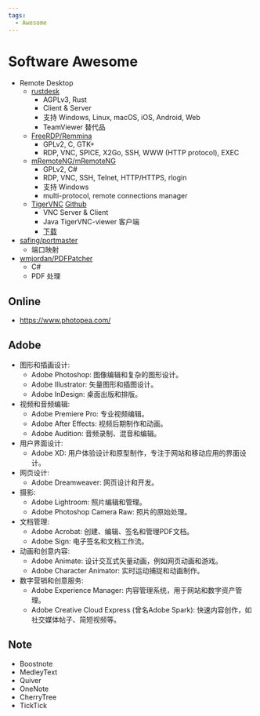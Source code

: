 ```yaml
---
tags:
  - Awesome
---
```


# Software Awesome

- Remote Desktop
  - [rustdesk](./rustdesk/README.md)
    - AGPLv3, Rust
    - Client & Server
    - 支持 Windows, Linux, macOS, iOS, Android, Web
    - TeamViewer 替代品
  - [FreeRDP/Remmina](https://github.com/FreeRDP/Remmina)
    - GPLv2, C, GTK+
    - RDP, VNC, SPICE, X2Go, SSH, WWW (HTTP protocol), EXEC
  - [mRemoteNG/mRemoteNG](https://github.com/mRemoteNG/mRemoteNG)
    - GPLv2, C#
    - RDP, VNC, SSH, Telnet, HTTP/HTTPS, rlogin
    - 支持 Windows
    - multi-protocol, remote connections manager
  - [TigerVNC](http://tigervnc.org/) [Github](https://github.com/TigerVNC/tigervnc)
    - VNC Server & Client
    - Java TigerVNC-viewer 客户端
    - [下载](https://bintray.com/tigervnc/stable/tigervnc)
- [safing/portmaster](https://github.com/safing/portmaster)
  - 端口映射
- [wmjordan/PDFPatcher](https://github.com/wmjordan/PDFPatcher)
  - C#
  - PDF 处理

## Online

- https://www.photopea.com/

## Adobe

- 图形和插画设计:
  - Adobe Photoshop: 图像编辑和复杂的图形设计。
  - Adobe Illustrator: 矢量图形和插图设计。
  - Adobe InDesign: 桌面出版和排版。
- 视频和音频编辑:
  - Adobe Premiere Pro: 专业视频编辑。
  - Adobe After Effects: 视频后期制作和动画。
  - Adobe Audition: 音频录制、混音和编辑。
- 用户界面设计:
  - Adobe XD: 用户体验设计和原型制作，专注于网站和移动应用的界面设计。
- 网页设计:
  - Adobe Dreamweaver: 网页设计和开发。
- 摄影:
  - Adobe Lightroom: 照片编辑和管理。
  - Adobe Photoshop Camera Raw: 照片的原始处理。
- 文档管理:
  - Adobe Acrobat: 创建、编辑、签名和管理PDF文档。
  - Adobe Sign: 电子签名和文档工作流。
- 动画和创意内容:
  - Adobe Animate: 设计交互式矢量动画，例如网页动画和游戏。
  - Adobe Character Animator: 实时运动捕捉和动画制作。
- 数字营销和创意服务:
  - Adobe Experience Manager: 内容管理系统，用于网站和数字资产管理。
  - Adobe Creative Cloud Express (曾名Adobe Spark): 快速内容创作，如社交媒体帖子、简短视频等。

## Note

- Boostnote
- MedleyText
- Quiver
- OneNote
- CherryTree
- TickTick
